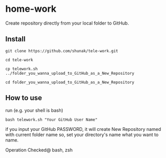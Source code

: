 # home-work
Create repository directly from your local folder to GitHub.

## Install
```
git clone https://github.com/shunak/tele-work.git
```
```
cd tele-work
```
```
cp telework.sh ../folder_you_wanna_upload_to_GitHub_as_a_New_Repository
```
```
cd folder_you_wanna_upload_to_GitHub_as_a_New_Repository
```
## How to use
run (e.g. your shell is bash)
```
bash telework.sh "Your GitHub User Name"
```
if you input your GitHub PASSWORD, it will create New Repository
named with current folder name so, set your directory's name
what you want to name.

Operation Checked@ bash, zsh



